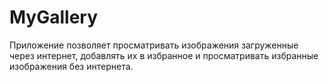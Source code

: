 # MyGallery

Приложение позволяет просматривать изображения загруженные через интернет, добавлять их в избранное и просматривать избранные изображения без интернета.
